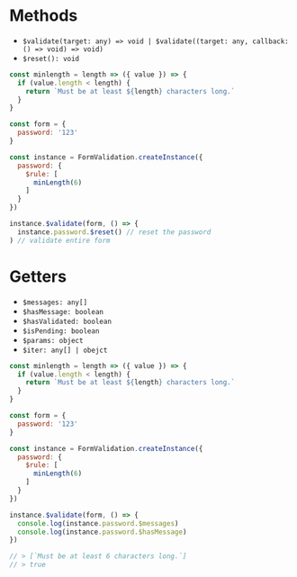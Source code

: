 # Methods

- `$validate(target: any) => void | $validate((target: any, callback: () => void) => void)`
- `$reset(): void`

```javascript
const minlength = length => ({ value }) => {
  if (value.length < length) {
    return `Must be at least ${length} characters long.`
  }
}

const form = {
  password: '123'
}

const instance = FormValidation.createInstance({
  password: {
    $rule: [
      minLength(6)
    ]
  }
})

instance.$validate(form, () => {
  instance.password.$reset() // reset the password
) // validate entire form
```

# Getters

- `$messages: any[]`
- `$hasMessage: boolean`
- `$hasValidated: boolean`
- `$isPending: boolean`
- `$params: object`
- `$iter: any[] | obejct`

```javascript
const minlength = length => ({ value }) => {
  if (value.length < length) {
    return `Must be at least ${length} characters long.`
  }
}

const form = {
  password: '123'
}

const instance = FormValidation.createInstance({
  password: {
    $rule: [
      minLength(6)
    ]
  }
})

instance.$validate(form, () => {
  console.log(instance.password.$messages)
  console.log(instance.password.$hasMessage)
})

// > [`Must be at least 6 characters long.`]
// > true
```
